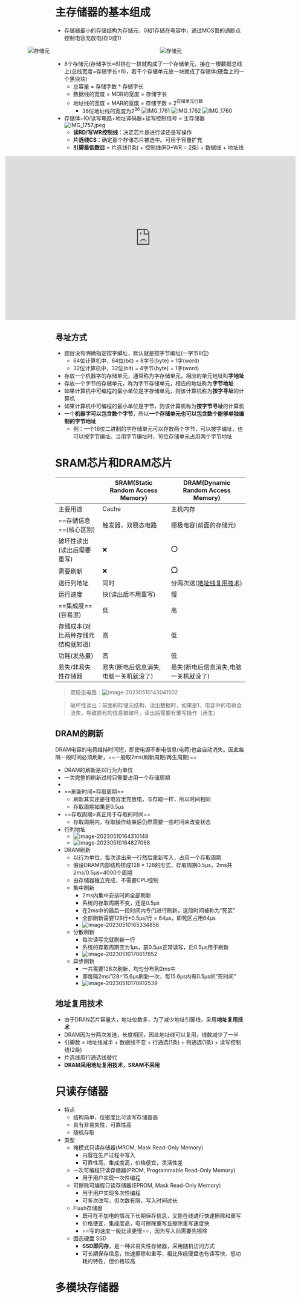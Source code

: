 # 主存储器的基本组成
- 存储器最小的存储结构为存储元，0和1存储在电容中，通过MOS管的通断点控制电容充放电(存0或1)
<div style="display: flex;justify-content: center;">
	<img style="min-width:300px;max-width: 40vw;margin-right: 50px;" src="../../assets/images/IMG_1758.jpeg" alt="存储元" />
  <img style="min-width:300px;max-width: 40vw;" src="../../assets/images/IMG_1759.jpeg" alt="存储元" />
</div>

- 8个存储元(存储字长=8)排在一排就构成了一个存储单元，接在一根数据总线上(总线宽度=存储字长=8)，若干个存储单元放一块就成了存储体(硬盘上的一个黑块块)
	- 总容量 = 存储字数 * 存储字长
	- 数据线的宽度 = MDR的宽度 = 存储字长
	- 地址线的宽度 = MAR的宽度 = 存储字数 = 2<sup>存储单元行数</sup>
		- 36位地址线的宽度为2<sup>36</sup>
		![IMG_1761](../../assets/images/IMG_1761.jpeg)
		![IMG_1762](../../assets/images/IMG_1762.jpeg)
		![IMG_1760](../../assets/images/IMG_1760.jpeg)
- 存储体+IO/读写电路+地址译码器+读写控制信号 = 主存储器
	![IMG_1757.jpeg](../../assets/images/IMG_1757.jpeg)
	- **读RD/写WR控制线**：决定芯片是进行读还是写操作
	- **片选线CS**：确定那个存储芯片被选中。可用于容量扩充
	- **引脚最低数目** = 片选线(1条) + 控制线(RD+WR = 2条) + 数据线 + 地址线 
<iframe src="https://player.bilibili.com/player.html?aid=570598432&bvid=BV1rz4y1Y738&cid=1114421215&page=1" scrolling="no" border="0" frameborder="no" framespacing="0" allowfullscreen="true" style="width: 80vw;height:45vw;margin: 0 calc((100% - 80vw) / 2);"></iframe>

## 寻址方式
- 题目没有明确指定按字编址，默认就是按字节编址(一字节8位)
	- 64位计算机中，64位(bit) = 8字节(byte) = 1字(word)
	- 32位计算机中，32位(bit) = 4字节(byte) = 1字(word)
- 存放一个机器字的存储单元，通常称为字存储单元，相应的单元地址叫**字地址**
- 存放一个字节的存储单元，称为字节存储单元，相应的地址称为**字节地址**
- 如果计算机中可编程的最小单位是字存储单元，则该计算机称为**按字寻址**的计算机
- 如果计算机中可编程的最小单位是字节，则该计算机称为**按字节寻址**的计算机
- 一个**机器字可以包含数个字节**，所以**一个存储单元也可以包含数个能够单独编制的字节地址**
  - 例：一个16位二进制的字存储单元可以存放两个字节，可以按字编址，也可以按字节编址。当用字节编址时，16位存储单元占用两个字节地址
# SRAM芯片和DRAM芯片

|                                    | SRAM(Static Random Access Memory)     | DRAM(Dynamic Random Access Memory)        |
| ---------------------------------- | ------------------------------------- | ----------------------------------------- |
| 主要用途                           | Cache                                 | 主机内存                                  |
| ==存储信息==(核心区别)             | 触发器，双稳态电路                    | 栅极电容(前面的存储元)                    |
| 破坏性读出(读出后需要重写)         | ❌                                     | ⭕️                                         |
| 需要刷新                           | ❌                                     | [⭕️](#DRAM的刷新)                          |
| 送行列地址                         | 同时                                  | 分两次送([地址线复用技术](#地址复用技术)) |
| 运行速度                           | 快(读出后不用重写)                    | 慢                                        |
| ==集成度==(容易混)                 | 低                                    | 高                                        |
| 存储成本(对比两种存储元结构就知道) | 高                                    | 低                                        |
| 功耗(发热量)                       | 高                                    | 低                                        |
| 易失/非易失性存储器                | 易失(断电后信息消失,电脑一关机就没了) | 易失(断电后信息消失,电脑一关机就没了)     |

> 双稳态电路：![image-20230510143041502](../../assets/images/image-20230510143041502.png)

> 破坏性读出：前面的存储元结构，读出数据时，如果是1，电容中的电荷会流失，导致原有的信息被破坏，读出后需要有重写操作（再生）

## DRAM的刷新

 DRAM电容的电荷维持时间短，即使电源不断电信息(电荷)也会自动消失。因此每隔一段时间必须刷新，==一般取2ms(刷新周期/再生周期)==

- DRAM的刷新是以行为为单位
- 一次完整的刷新过程只需要占用一个存储周期
- 
- ==刷新时间=存取周期==
  - 刷新其实还是往电容里充放电，与存取一样，所以时间相同
  - 存取周期如果是0.5μs
- ==存取周期>真正用于存取的时间==
  - 存取周期内，存取操作结束后仍然需要一些时间来改变状态
- 行列地址
  - ![image-20230510164310148](../../assets/images/image-20230510164310148.png)
  - ![image-20230510164827068](../../assets/images/image-20230510164827068.png)
- DRAM刷新
  - 以行为单位，每次读出来一行然后重新写入，占用一个存取周期
  - 假设DRAM内部结构排成128 * 128的形式，存取周期0.5μs，2ms共2ms/0.5μs=4000个周期
  - 由存储器独立完成，不需要CPU控制
  - 集中刷新
    - 2ms内集中安排时间全部刷新
    - 系统的存取周期不变，还是0.5μs
    - 在2ms中的最后一段时间内专门进行刷新，这段时间被称为“死区”
    - 全部刷新需要128行*0.5μs/行 = 64μs，即死区占用64μs
    - ![image-20230510165334858](../../assets/images/image-20230510165334858.png)
  - 分散刷新
    - 每次读写完就刷新一行
    - 系统的存取周期变为1μs，前0.5μs正常读写，后0.5μs用于刷新
    - ![image-20230510170617852](../../assets/images/image-20230510170617852.png)
  - 异步刷新
    - 一共需要128次刷新，均匀分布到2ms中
    - 即每隔2ms/128=15.6μs刷新一次，每15.6μs内有0.5μs的“死时间”
    - ![image-20230510170812539](../../assets/images/image-20230510170812539.png)

## 地址复用技术

- 由于DRAN芯片容量大，地址位数多，为了减少地址引脚线，采用**地址复用技术**
- DRAM因为分两次发送，长度相同，因此地址线可以复用，线数减少了一半
- 引脚数 = 地址线减半 + 数据线不变 + 行通选(1条) + 列通选(1条) + 读写控制线(2条)
- 片选线用行通选线替代
- **DRAM采用地址复用技术，SRAM不采用**

# 只读存储器

- 特点
  - 结构简单，位密度比可读写存储器高
  - 具有非易失性，可靠性高
  - 随机存取
- 类型
  - 掩模式只读存储器(MROM, Mask Read-Only Memory)
    - 内容在生产过程中写入
    - 可靠性高，集成度高，价格便宜，灵活性差
  - 一次可编程只读存储器(PROM, Programmable Read-Only Memory)
    - 用于用户实现一次性编程
  - 可擦除可编程只读存储器(EPROM, Mask Read-Only Memory)
    - 用于用户实现多次性编程
    - 可多次改写，但次数有限，写入时间过长
  - Flash存储器
    - 既可在不加电的情况下长期保存信息，又能在线进行快速擦除和重写
    - 价格便宜，集成度高，电可擦除重写且擦除重写速度快
    - ==写的速度一般比读更慢==，因为写入前需要先擦除
  - 固态硬盘 SSD
    - **SSD即闪存**，是一种非易失性存储器，采用随机访问方式
    - 可长期保存信息，快速擦除和重写，相比传统硬盘也有读写快、低功耗的特性，但价格较高

# 多模块存储器

